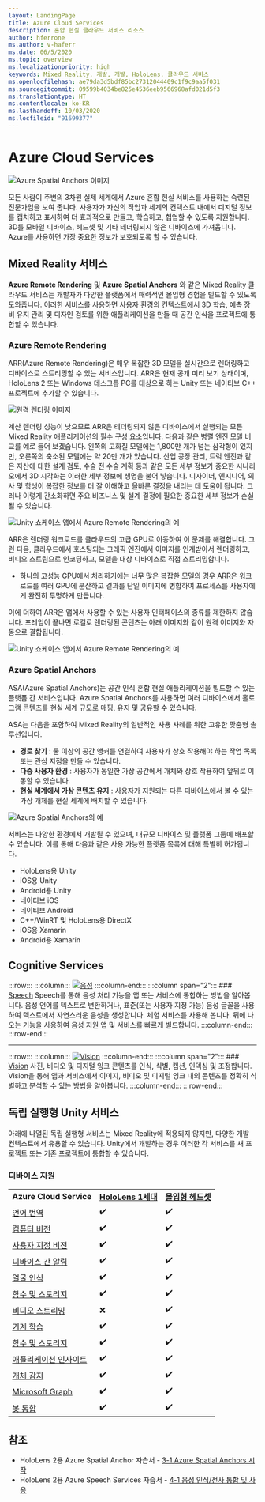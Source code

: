 ```yaml
---
layout: LandingPage
title: Azure Cloud Services
description: 혼합 현실 클라우드 서비스 리소스
author: hferrone
ms.author: v-haferr
ms.date: 06/5/2020
ms.topic: overview
ms.localizationpriority: high
keywords: Mixed Reality, 개발, 개발, HoloLens, 클라우드 서비스
ms.openlocfilehash: ae79da3d5bdf85bc27312044409c1f9c9aa5f031
ms.sourcegitcommit: 09599b4034be825e4536eeb9566968afd021d5f3
ms.translationtype: HT
ms.contentlocale: ko-KR
ms.lasthandoff: 10/03/2020
ms.locfileid: "91699377"
---
```

# <a name="azure-cloud-services"></a>Azure Cloud Services

![ Azure Spatial Anchors 이미지](../design/images/AzureSpatialAnchors.jpg)

모든 사람이 주변의 3차원 실제 세계에서 Azure 혼합 현실 서비스를 사용하는 숙련된 전문가임을 보여 줍니다. 사용자가 자신의 작업과 세계의 컨텍스트 내에서 디지털 정보를 캡처하고 표시하여 더 효과적으로 만들고, 학습하고, 협업할 수 있도록 지원합니다. 3D를 모바일 디바이스, 헤드셋 및 기타 테더링되지 않은 디바이스에 가져옵니다. Azure를 사용하면 가장 중요한 정보가 보호되도록 할 수 있습니다.

## <a name="mixed-reality-services"></a>Mixed Reality 서비스

**Azure Remote Rendering** 및 **Azure Spatial Anchors** 와 같은 Mixed Reality 클라우드 서비스는 개발자가 다양한 플랫폼에서 매력적인 몰입형 경험을 빌드할 수 있도록 도와줍니다. 이러한 서비스를 사용하면 사용자 환경의 컨텍스트에서 3D 학습, 예측 장비 유지 관리 및 디자인 검토를 위한 애플리케이션을 만들 때 공간 인식을 프로젝트에 통합할 수 있습니다.

### <a name="azure-remote-rendering"></a>Azure Remote Rendering
ARR(Azure Remote Rendering)은 매우 복잡한 3D 모델을 실시간으로 렌더링하고 디바이스로 스트리밍할 수 있는 서비스입니다. ARR은 현재 공개 미리 보기 상태이며, HoloLens 2 또는 Windows 데스크톱 PC를 대상으로 하는 Unity 또는 네이티브 C++ 프로젝트에 추가할 수 있습니다.

![ 원격 렌더링 이미지](../design/images/RemoteRendering.jpg)

계산 렌더링 성능이 낮으므로 ARR은 테더링되지 않은 디바이스에서 실행되는 모든 Mixed Reality 애플리케이션의 필수 구성 요소입니다. 다음과 같은 병렬 엔진 모델 비교를 예로 들어 보겠습니다. 왼쪽의 고화질 모델에는 1,800만 개가 넘는 삼각형이 있지만, 오른쪽의 축소된 모델에는 약 20만 개가 있습니다. 산업 공장 관리, 트럭 엔진과 같은 자산에 대한 설계 검토, 수술 전 수술 계획 등과 같은 모든 세부 정보가 중요한 시나리오에서 3D 시각화는 이러한 세부 정보에 생명을 불어 넣습니다. 디자이너, 엔지니어, 의사 및 학생이 복잡한 정보를 더 잘 이해하고 올바른 결정을 내리는 데 도움이 됩니다. 그러나 이렇게 간소화하면 주요 비즈니스 및 설계 결정에 필요한 중요한 세부 정보가 손실될 수 있습니다.

![Unity 쇼케이스 앱에서 Azure Remote Rendering의 예](images/arr-engine.png)

ARR은 렌더링 워크로드를 클라우드의 고급 GPU로 이동하여 이 문제를 해결합니다. 그런 다음, 클라우드에서 호스팅되는 그래픽 엔진에서 이미지를 인계받아서 렌더링하고, 비디오 스트림으로 인코딩하고, 모델을 대상 디바이스로 직접 스트리밍합니다. 

* 하나의 고성능 GPU에서 처리하기에는 너무 많은 복잡한 모델의 경우 ARR은 워크로드를 여러 GPU에 분산하고 결과를 단일 이미지에 병합하여 프로세스를 사용자에게 완전히 투명하게 만듭니다. 

이에 더하여 ARR은 앱에서 사용할 수 있는 사용자 인터페이스의 종류를 제한하지 않습니다. 프레임이 끝나면 로컬로 렌더링된 콘텐츠는 아래 이미지와 같이 원격 이미지와 자동으로 결합됩니다.

![Unity 쇼케이스 앱에서 Azure Remote Rendering의 예](images/showcase-app.png)

### <a name="azure-spatial-anchors"></a>Azure Spatial Anchors
ASA(Azure Spatial Anchors)는 공간 인식 혼합 현실 애플리케이션을 빌드할 수 있는 플랫폼 간 서비스입니다. Azure Spatial Anchors를 사용하면 여러 디바이스에서 홀로그램 콘텐츠를 현실 세계 규모로 매핑, 유지 및 공유할 수 있습니다. 

ASA는 다음을 포함하여 Mixed Reality의 일반적인 사용 사례를 위한 고유한 맞춤형 솔루션입니다.
* **경로 찾기** : 둘 이상의 공간 앵커를 연결하여 사용자가 상호 작용해야 하는 작업 목록 또는 관심 지점을 만들 수 있습니다.
* **다중 사용자 환경** : 사용자가 동일한 가상 공간에서 개체와 상호 작용하여 앞뒤로 이동할 수 있습니다.
* **현실 세계에서 가상 콘텐츠 유지** : 사용자가 지원되는 다른 디바이스에서 볼 수 있는 가상 개체를 현실 세계에 배치할 수 있습니다.

![Azure Spatial Anchors의 예](images/persistence.gif)

서비스는 다양한 환경에서 개발될 수 있으며, 대규모 디바이스 및 플랫폼 그룹에 배포할 수 있습니다. 이를 통해 다음과 같은 사용 가능한 플랫폼 목록에 대해 특별히 허가됩니다.
* HoloLens용 Unity
* iOS용 Unity
* Android용 Unity
* 네이티브 iOS
* 네이티브 Android
* C++/WinRT 및 HoloLens용 DirectX
* iOS용 Xamarin
* Android용 Xamarin

## <a name="cognitive-services"></a>Cognitive Services

:::row:::
    :::column:::
       [![음성](../whats-new/images/speech.jpg)](https://docs.microsoft.com/azure/cognitive-services/speech-service/)
    :::column-end:::
    :::column span="2":::
        ### <a name="speech"></a>[Speech](https://docs.microsoft.com/azure/cognitive-services/speech-service/)
        Speech를 통해 음성 처리 기능을 앱 또는 서비스에 통합하는 방법을 알아봅니다. 음성 언어를 텍스트로 변환하거나, 표준(또는 사용자 지정 가능) 음성 글꼴을 사용하여 텍스트에서 자연스러운 음성을 생성합니다. 체험 서비스를 사용해 봅니다. 뒤에 나오는 기능을 사용하여 음성 지원 앱 및 서비스를 빠르게 빌드합니다.
    :::column-end:::
:::row-end:::

---

:::row:::
    :::column:::
       [![Vision](../whats-new/images/vision.jpg)](https://docs.microsoft.com/azure/cognitive-services/computer-vision/)
    :::column-end:::
    :::column span="2":::
        ### <a name="vision"></a>[Vision](https://docs.microsoft.com/azure/cognitive-services/computer-vision/)
        사진, 비디오 및 디지털 잉크 콘텐츠를 인식, 식별, 캡션, 인덱싱 및 조정합니다. Vision을 통해 앱과 서비스에서 이미지, 비디오 및 디지털 잉크 내의 콘텐츠를 정확히 식별하고 분석할 수 있는 방법을 알아봅니다.
    :::column-end:::
:::row-end:::


## <a name="standalone-unity-services"></a>독립 실행형 Unity 서비스

아래에 나열된 독립 실행형 서비스는 Mixed Reality에 적용되지 않지만, 다양한 개발 컨텍스트에서 유용할 수 있습니다. Unity에서 개발하는 경우 이러한 각 서비스를 새 프로젝트 또는 기존 프로젝트에 통합할 수 있습니다.

### <a name="device-support"></a>디바이스 지원
<table>
    <tr>
        <td><strong>Azure Cloud Service</strong></td>
        <td><a href="../hololens-hardware-details.md"><strong>HoloLens 1세대</strong></a></td>
        <td><a href="../discover/immersive-headset-hardware-details.md"><strong>몰입형 헤드셋</strong></a></td>
    </tr>
     <tr>
        <td><a href="unity/tutorials/mr-azure-301.md">언어 번역</a></td>
        <td>✔️</td>
        <td>✔️</td>
    </tr>
    <tr>
        <td><a href="unity/tutorials/mr-azure-302.md">컴퓨터 비전</a></td>
        <td>✔️</td>
        <td>✔️</td>
    </tr>
    <tr>
        <td><a href="unity/tutorials/mr-azure-302b.md">사용자 지정 비전</a></td>
        <td>✔️</td>
        <td>✔️</td>
    </tr>
    <tr>
        <td><a href="unity/tutorials/mr-azure-303.md">디바이스 간 알림</a></td>
        <td>✔️</td>
        <td>✔️</td>
    </tr>
    <tr>
        <td><a href="unity/tutorials/mr-azure-304.md">얼굴 인식</a></td>
        <td>✔️</td>
        <td>✔️</td>
    </tr>
    <tr>
        <td><a href="unity/tutorials/mr-azure-305.md">함수 및 스토리지</a></td>
        <td>✔️</td>
        <td>✔️</td>
    </tr>
    <tr>
        <td><a href="unity/tutorials/mr-azure-306.md">비디오 스트리밍</a></td>
        <td>❌</td>
        <td>✔️</td>
    </tr>
    <tr>
        <td><a href="unity/tutorials/mr-azure-307.md">기계 학습</a></td>
        <td>✔️</td>
        <td>✔️</td>
    </tr>
    <tr>
        <td><a href="unity/tutorials/mr-azure-308.md"mr-azure-308.md">함수 및 스토리지</a></td>
        <td>✔️</td>
        <td>✔️</td>
    </tr>
    <tr>
        <td><a href="unity/tutorials/mr-azure-309.md">애플리케이션 인사이트</a></td>
        <td>✔️</td>
        <td>✔️</td>
    </tr>
    <tr>
        <td><a href="unity/tutorials/mr-azure-310.md">개체 감지</a></td>
        <td>✔️</td>
        <td>✔️</td>
    </tr>
    <tr>
        <td><a href="unity/tutorials/mr-azure-311.md">Microsoft Graph</a></td>
        <td>✔️</td>
        <td>✔️</td>
    </tr>
    <tr>
        <td><a href="unity/tutorials/mr-azure-312.md">봇 통합</a></td>
        <td>✔️</td>
        <td>✔️</td>
    </tr>
</table>

## <a name="see-also"></a>참조

* HoloLens 2용 Azure Spatial Anchor 자습서 - [3-1 Azure Spatial Anchors 시작](../mrlearning-asa-ch1.md)
* HoloLens 2용 Azure Speech Services 자습서 - [4-1 음성 인식/전사 통합 및 사용](../develop/unity/tutorials/mrlearning-speechSDK-ch1.md)
